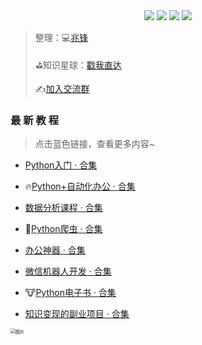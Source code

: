 <div align="center">
    <a href="https://github.com/zhaofeng092/python_auto_office"> <img src="https://badgen.net/badge/Github/%E7%A8%8B%E5%BA%8F%E5%91%98?icon=github&color=red"></a>
    <a href="http://t.cn/A6Gkrbzw"> <img src="https://badgen.net/badge/follow/%E5%85%AC%E4%BC%97%E5%8F%B7?icon=rss&color=green"></a>
    <a href="https://space.bilibili.com/259649365"> <img src="https://badgen.net/badge/pick/B%E7%AB%99?icon=dependabot&color=blue"></a>
    <a href="https://mp.weixin.qq.com/s/CadAaJUTUlXmTxJAjFUfPQ"> <img src="https://badgen.net/badge/join/%E4%BA%A4%E6%B5%81%E7%BE%A4?icon=atom&color=yellow"></a>
</div>



> 整理：💻[兆锋](http://mp.weixin.qq.com/s?__biz=MzI2Nzg5MjgyNg==&mid=2247485212&idx=2&sn=4ecc5c315092ca6fc47bdb0cebeaca75&chksm=eaf6a629dd812f3fcb1d57ca0d342bfb4d9a62b8232614e01c841a3ad73e46de13dd1b8051f7&scene=21#wechat_redirect)
>
> ⛳知识星球：[戳我直达](https://mp.weixin.qq.com/s/PXNVFNsjAOgCmQ6QGalJPw)
>
> ✍️[加入交流群](https://mp.weixin.qq.com/s/CadAaJUTUlXmTxJAjFUfPQ)



### 最 新 教 程 

> 点击蓝色链接，查看更多内容~
>



- [Python入门 · 合集](https://gitee.com/zhaofeng092/python_auto_office/blob/master/%E5%85%B3%E9%94%AE%E8%AF%8D/%E7%BE%A4%E8%81%8A/%E6%9C%80%E6%96%B0%E6%95%99%E7%A8%8B/%E5%85%A5%E9%97%A8.md)



- 🔥[Python+自动化办公 · 合集](https://gitee.com/zhaofeng092/python_auto_office/blob/master/%E5%85%B3%E9%94%AE%E8%AF%8D/%E7%BE%A4%E8%81%8A/%E6%9C%80%E6%96%B0%E6%95%99%E7%A8%8B/%E8%87%AA%E5%8A%A8%E5%8C%96%E5%8A%9E%E5%85%AC.md)



- [数据分析课程 · 合集](https://gitee.com/zhaofeng092/python_auto_office/blob/master/B%E7%AB%99/%E5%86%85%E5%B9%95-%E6%8A%A5%E4%BB%B7%E4%B8%8A%E4%B8%87%E7%9A%84%E5%A4%A7%E5%B1%8F%E6%95%B0%E6%8D%AE%E5%8F%AF%E8%A7%86%E5%8C%96%EF%BC%8C%E6%88%90%E6%9C%AC%E5%8F%AA%E6%9C%8910%E5%88%86%E9%92%9F%EF%BC%9F%EF%BC%88%E9%99%8418%E5%A5%97%E5%8F%AF%E8%A7%86%E5%8C%96%E6%A8%A1%E6%9D%BF%EF%BC%89/more_cource.md)



- 🎯[Python爬虫 · 合集](https://gitee.com/zhaofeng092/python_auto_office/blob/master/%E5%85%B3%E9%94%AE%E8%AF%8D/%E7%BE%A4%E8%81%8A/%E6%9C%80%E6%96%B0%E6%95%99%E7%A8%8B/%E7%88%AC%E8%99%AB.md)



- [办公神器 · 合集](https://gitee.com/zhaofeng092/python_auto_office/blob/master/%E5%85%B3%E9%94%AE%E8%AF%8D/%E7%BE%A4%E8%81%8A/%E6%9C%80%E6%96%B0%E6%95%99%E7%A8%8B/%E5%8A%9E%E5%85%AC%E7%A5%9E%E5%99%A8.md)



- [微信机器人开发 · 合集](https://blog.csdn.net/weixin_42321517/article/details/112488165)



- 🐮[Python电子书 · 合集](https://gitee.com/zhaofeng092/python_auto_office/blob/master/%E5%85%B3%E9%94%AE%E8%AF%8D/%E7%BE%A4%E8%81%8A/%E6%9C%80%E6%96%B0%E6%95%99%E7%A8%8B/%E7%94%B5%E5%AD%90%E4%B9%A6.md)



- [知识变现的副业项目 · 合集](https://gitee.com/zhaofeng092/python_auto_office/blob/master/%E5%85%B3%E9%94%AE%E8%AF%8D/%E7%BE%A4%E8%81%8A/%E6%9C%80%E6%96%B0%E6%95%99%E7%A8%8B/%E5%89%AF%E4%B8%9A.md)



<img src="https://img-blog.csdnimg.cn/img_convert/9f9ea5e5338cbbfda46b8230d5fcf21e.png" alt="图片" style="zoom:50%;" />


